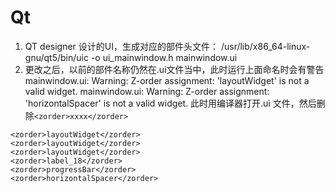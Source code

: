 # Qt
1. QT designer 设计的UI，生成对应的部件头文件：
  /usr/lib/x86_64-linux-gnu/qt5/bin/uic -o ui_mainwindow.h mainwindow.ui 
2. 更改之后，以前的部件名称仍然在.ui文件当中，此时运行上面命名时会有警告
   mainwindow.ui: Warning: Z-order assignment: 'layoutWidget' is not a valid widget.
   mainwindow.ui: Warning: Z-order assignment: 'horizontalSpacer' is not a valid widget.
   此时用编译器打开.ui 文件，然后删除`<zorder>xxxx</zorder>`
```
<zorder>layoutWidget</zorder>
<zorder>layoutWidget</zorder>
<zorder>layoutWidget</zorder>
<zorder>label_18</zorder>
<zorder>progressBar</zorder>
<zorder>horizontalSpacer</zorder>
```